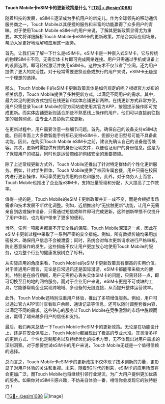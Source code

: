 **Touch Mobile卡eSIM卡的更新政策是什么？[[TG💪+ @esim1088](https://t.me/s/esim1088)]**

随着科技的发展，eSIM卡逐渐成为手机用户的新宠儿。作为全球领先的移动通信服务商之一，Touch Mobile以其便捷的服务和丰富的功能赢得了众多用户的青睐。对于使用Touch Mobile eSIM卡的用户来说，了解其更新政策显得尤为重要。本文将详细解析Touch Mobile卡eSIM卡的更新政策，并结合实际应用场景，帮助大家更好地理解和应用这一服务。

首先，让我们来了解一下什么是eSIM卡。eSIM卡是一种嵌入式SIM卡，它与传统的物理SIM卡不同，无需实体卡片即可完成网络连接。用户只需通过手机或设备上的设置选项，即可轻松激活并使用eSIM卡。这种技术不仅节省了空间，还为用户提供了更大的灵活性。对于经常需要更换设备或旅行的用户来说，eSIM卡无疑是一个理想的选择。

那么，Touch Mobile卡的eSIM卡更新政策具体是如何规定的呢？根据官方发布的相关信息，Touch Mobile提供了多种更新方式，以满足不同用户的需求。其中，最为常见的更新方式包括在线更新和实体店铺更新两种。在线更新方式非常方便，用户只需登录Touch Mobile的官方网站或使用其官方APP，按照提示操作即可完成更新。而实体店铺更新则适合那些不熟悉线上操作的用户，他们可以直接前往指定的服务网点，由专业人员协助完成更新。

在更新过程中，用户需要注意一些细节问题。首先，确保自己的设备支持eSIM功能。目前市面上大多数智能手机都已支持eSIM卡，但部分老旧型号可能不具备此功能。因此，在购买Touch Mobile eSIM卡之前，建议先确认自己的设备是否兼容。其次，更新时需提供有效的身份证明文件，以便验证用户的身份信息。这是为了保障用户的权益，同时也是运营商维护网络安全的重要措施。

除了上述常规更新方式外，Touch Mobile还推出了针对特定群体的个性化更新服务。例如，针对学生群体，Touch Mobile提供了校园专属套餐，用户只需在校园内进行更新操作，即可享受更为优惠的价格和服务。此外，对于商务人士而言，Touch Mobile也推出了企业版eSIM卡，支持批量管理和分配，大大提高了工作效率。

值得一提的是，Touch Mobile的eSIM卡更新政策并非一成不变，而是会根据市场需求和技术发展不断优化调整。例如，近期推出的“无接触更新”功能，让用户无需亲自到店或操作设备，只需通过短信或邮件即可完成更新。这种创新举措不仅提升了用户体验，也为用户带来了更多的便利。

当然，任何一项服务都离不开安全性的保障。Touch Mobile深知这一点，因此在eSIM卡更新过程中采取了一系列严密的安全措施。例如，所有数据传输均采用加密技术，确保用户信息不会被泄露；同时，系统会对每次更新请求进行严格审核，防止恶意操作的发生。这些措施不仅让用户更加放心地使用Touch Mobile的服务，也为整个行业的健康发展树立了标杆。

从实际应用的角度来看，Touch Mobile的eSIM卡更新政策具有很高的实用价值。对于普通用户而言，无论是日常通讯还是国际漫游，eSIM卡都能带来极大的便利。特别是在旅行期间，用户无需担心丢失实体SIM卡的问题，只需轻轻一点，即可切换至目的地的网络服务。而对于企业用户来说，eSIM卡更是不可或缺的工具，它能够帮助企业实现跨地域、多设备的无缝连接，从而提升整体运营效率。

此外，Touch Mobile还特别注重用户体验，推出了多项增值服务。例如，用户可以通过官方APP实时查看账户余额、通话记录等信息，还可以随时调整套餐内容，以满足不同的需求。这些贴心的服务让Touch Mobile在竞争激烈的市场中脱颖而出，赢得了越来越多用户的信任和支持。

最后，我们再来总结一下Touch Mobile卡eSIM卡的更新政策。无论是在功能设计上，还是在安全保障上，Touch Mobile都展现出了极高的专业水准。其灵活多样的更新方式、个性化定制服务以及持续优化的技术方案，无不体现出对用户需求的深刻洞察。对于想要尝试eSIM卡的用户来说，Touch Mobile无疑是一个值得信赖的选择。

总而言之，Touch Mobile卡eSIM卡的更新政策不仅体现了技术创新的力量，更彰显了对用户体验的关注和重视。未来，随着5G时代的到来，eSIM卡的应用场景将会更加广泛，而Touch Mobile也将继续引领行业潮流，为广大用户提供更加优质的服务。如果你对eSIM卡感兴趣，不妨亲自体验一番，相信你会发现它的独特魅力！

[[TG💪+ @esim1088](https://t.me/s/esim1088) ![Image](https://i.postimg.cc/4NQfJmqS/Snipaste-2025-05-13-00-14-12.png)]